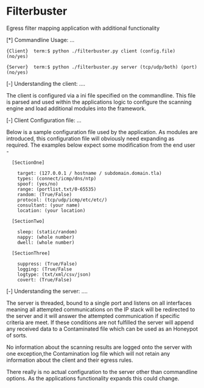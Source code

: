 Filterbuster
============

Egress filter mapping application with additional functionality

  [*] Commandline Usage: ...
  
    {Client}  term:$ python ./filterbuster.py client (config.file) (no/yes)
  
    {Server}  term:$ python ./filterbuster.py server (tcp/udp/both) (port) (no/yes)

  [-] Understanding the client: ....

  The client is configured via a ini file specified on the commandline. This file is parsed 
  and used within the applications logic to configure the scanning engine and load additional
  modules into the framework.
  
  [-] Client Configuration file: ...

  Below is a sample configuration file used by the application. As modules are introduced, this
  configuration file will obviously need expanding as required. The examples below expect some
  modification from the end user -

  
      [SectionOne]
        
        target: (127.0.0.1 / hostname / subdomain.domain.tla)
        types: (connect/icmp/dns/ntp)
        spoof: (yes/no)
        range: (portlist.txt/0-65535)
        random: (True/False)
        protocol: (tcp/udp/icmp/etc/etc/)
        consultant: (your name)
        location: (your location)
      
      [SectionTwo]
      
        sleep: (static/random)
        nappy: (whole number)
        dwell: (whole number)
      
      [SectionThree]
      
        suppress: (True/False)
        logging: (True/False
        logtype: (txt/xml/csv/json)
        covert: (True/False)

  
  [-] Understanding the server: ....
  
  The server is threaded, bound to a single port and listens on all interfaces meaning all attempted 
  communications on the IP stack will be redirected to the server and it will answer the attempted 
  communication if specific criteria are meet. If these conditions are not fulfilled the server will 
  append any received data to a Contaminated file which can be used as an Honeypot of sorts.
  
  No information about the scanning results are logged onto the server with one exception,the
  Contamination log file which will not retain any information about the client and their egress rules.
  
  There really is no actual configuration to the server other than commandline options. As the applications
  functionality expands this could change.
  
      
      
      
      
      
      
      
      

